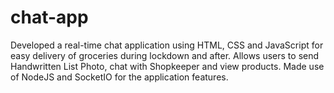 # chat-app
Developed a real-time chat application using HTML, CSS and JavaScript for easy delivery of groceries during lockdown and after.
Allows users to send Handwritten List Photo, chat with Shopkeeper and view products. Made use of NodeJS and SocketIO for the application features.
